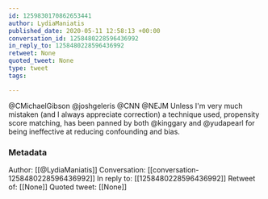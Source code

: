 ```yaml
---
id: 1259830170862653441
author: LydiaManiatis
published_date: 2020-05-11 12:58:13 +00:00
conversation_id: 1258480228596436992
in_reply_to: 1258480228596436992
retweet: None
quoted_tweet: None
type: tweet
tags:

---
```


@CMichaelGibson @joshgeleris @CNN @NEJM Unless I'm very much mistaken (and I always appreciate correction) a technique used, propensity score matching, has been panned by both @kinggary and @yudapearl for being ineffective at reducing confounding and bias.

### Metadata

Author: [[@LydiaManiatis]]
Conversation: [[conversation-1258480228596436992]]
In reply to: [[1258480228596436992]]
Retweet of: [[None]]
Quoted tweet: [[None]]
